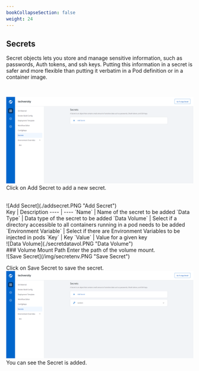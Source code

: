 ```yaml
---
bookCollapseSection: false
weight: 24
---
```

## Secrets 
Secret objects lets you store and manage sensitive information, such as passwords, Auth tokens, and ssh keys. Putting this information in a secret is safer and more flexible than putting it verbatim in a Pod definition or in a container image.

<br>

![Secret](./secret.PNG "Secret")
<br>
Click on Add Secret to add a new secret.


<br>
![Add Secret](./addsecret.PNG "Add Secret")
<br>
Key | Description
---- | ----
`Name` | Name of the secret to be added
`Data Type` | Data type of the secret to be added
`Data Volume` | Select if a directory accessible to all containers running in a pod needs to be added
`Environment Variable` | Select if there are Environment Variables to be injected in pods
`Key` | Key
`Value` | Value for a given key


<br>
![Data Volume](./secretdatavol.PNG "Data Volume")
<br>
### Volume Mount Path
Enter the path of the volume mount.
<br>
![Save Secret](/img/secretenv.PNG "Save Secret")
<br>


Click on Save Secret to save the secret.
<br>
![Save Secret](./secretadded.PNG "Save Secret")
<br>
You can see the Secret is added.


